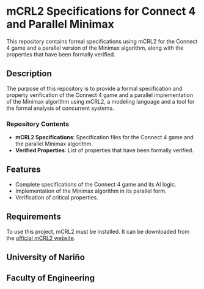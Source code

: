 # mCRL2 Specifications for Connect 4 and Parallel Minimax

This repository contains formal specifications using mCRL2 for the Connect 4 game and a parallel version of the Minimax algorithm, along with the properties that have been formally verified.

## Description

The purpose of this repository is to provide a formal specification and property verification of the Connect 4 game and a parallel implementation of the Minimax algorithm using mCRL2, a modeling language and a tool for the formal analysis of concurrent systems.

### Repository Contents

- **mCRL2 Specifications**: Specification files for the Connect 4 game and the parallel Minimax algorithm.
- **Verified Properties**: List of properties that have been formally verified.

## Features

- Complete specifications of the Connect 4 game and its AI logic.
- Implementation of the Minimax algorithm in its parallel form.
- Verification of critical properties.

## Requirements

To use this project, mCRL2 must be installed. It can be downloaded from the [official mCRL2 website](https://www.mcrl2.org).

## University of Nariño
## Faculty of Engineering
